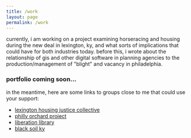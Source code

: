 ```yaml
---
title: /work
layout: page
permalink: /work
---
```

currently, i am working on a project examining horseracing and housing during the new deal in lexington, ky, and what sorts of implications that could have for both industries today. before this, i wrote about the relationship of gis and other digital software in planning agencies to the production/management of "blight" and vacancy in philadelphia.

### portfolio coming soon...

in the meantime, here are some links to groups close to me that could use your support:
- [lexington housing justice collective](https://twitter.com/lexhousejustice)
- [philly orchard project](https://www.phillyorchards.org/donate)
- [liberation library](https://www.liberationlib.com/donate.html)
- [black soil ky](https://pages.donately.com/lexingtonlyric/campaign/black-soil-our-better-nature)

